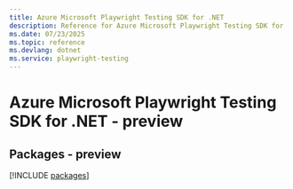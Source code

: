 ```yaml
---
title: Azure Microsoft Playwright Testing SDK for .NET
description: Reference for Azure Microsoft Playwright Testing SDK for .NET
ms.date: 07/23/2025
ms.topic: reference
ms.devlang: dotnet
ms.service: playwright-testing
---
```

# Azure Microsoft Playwright Testing SDK for .NET - preview
## Packages - preview
[!INCLUDE [packages](microsoft-playwright-testing-index.md)]